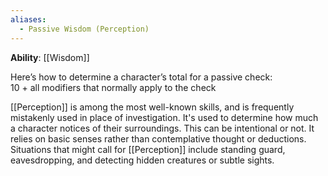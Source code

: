 ```yaml
---
aliases:
  - Passive Wisdom (Perception)
---
```

**Ability**: [[Wisdom]]

Here’s how to determine a character’s total for a passive check:  
10 + all modifiers that normally apply to the check

[[Perception]] is among the most well-known skills, and is frequently mistakenly used in place of investigation. It's used to determine how much a character notices of their surroundings. This can be intentional or not. It relies on basic senses rather than contemplative thought or deductions. Situations that might call for [[Perception]] include standing guard, eavesdropping, and detecting hidden creatures or subtle sights. 